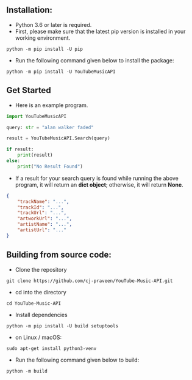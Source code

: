 ## Installation:
- Python 3.6 or later is required.
- First, please make sure that the latest pip version is installed in your working environment.
```
python -m pip install -U pip
```
- Run the following command given below to install the package:
```
python -m pip install -U YouTubeMusicAPI
```

## Get Started
- Here is an example program.
```py
import YouTubeMusicAPI

query: str = "alan walker faded"

result = YouTubeMusicAPI.Search(query)

if result:
    print(result)
else:
    print("No Result Found")
```
- If a result for your search query is found while running the above program, it will return an **dict object**; otherwise, it will return **None**. 
```json
{
    "trackName": "...",
    "trackId": "...",
    "trackUrl": "...",
    "artworkUrl": "...",
    "artistName": "...",
    "artistUrl": "..."
}
```

## Building from source code:
- Clone the repository
```
git clone https://github.com/cj-praveen/YouTube-Music-API.git
```
- cd into the directory
```
cd YouTube-Music-API
```
- Install dependencies
```
python -m pip install -U build setuptools
```
- on Linux / macOS:
```
sudo apt-get install python3-venv
```

- Run the following command given below to build:
```
python -m build
```
